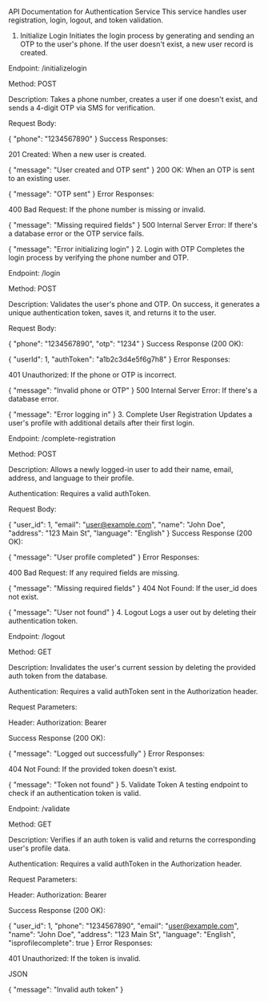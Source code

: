 API Documentation for Authentication Service
This service handles user registration, login, logout, and token validation.

1. Initialize Login
Initiates the login process by generating and sending an OTP to the user's phone. If the user doesn't exist, a new user record is created.

Endpoint: /initializelogin

Method: POST

Description: Takes a phone number, creates a user if one doesn't exist, and sends a 4-digit OTP via SMS for verification.

Request Body:



{
  "phone": "1234567890"
}
Success Responses:

201 Created: When a new user is created.



{
  "message": "User created and OTP sent"
}
200 OK: When an OTP is sent to an existing user.



{
  "message": "OTP sent"
}
Error Responses:

400 Bad Request: If the phone number is missing or invalid.



{
  "message": "Missing required fields"
}
500 Internal Server Error: If there's a database error or the OTP service fails.



{
  "message": "Error initializing login"
}
2. Login with OTP
Completes the login process by verifying the phone number and OTP.

Endpoint: /login

Method: POST

Description: Validates the user's phone and OTP. On success, it generates a unique authentication token, saves it, and returns it to the user.

Request Body:



{
  "phone": "1234567890",
  "otp": "1234"
}
Success Response (200 OK):



{
  "userId": 1,
  "authToken": "a1b2c3d4e5f6g7h8"
}
Error Responses:

401 Unauthorized: If the phone or OTP is incorrect.



{
  "message": "Invalid phone or OTP"
}
500 Internal Server Error: If there's a database error.



{
  "message": "Error logging in"
}
3. Complete User Registration
Updates a user's profile with additional details after their first login.

Endpoint: /complete-registration

Method: POST

Description: Allows a newly logged-in user to add their name, email, address, and language to their profile.

Authentication: Requires a valid authToken.

Request Body:



{
  "user_id": 1,
  "email": "user@example.com",
  "name": "John Doe",
  "address": "123 Main St",
  "language": "English"
}
Success Response (200 OK):



{
  "message": "User profile completed"
}
Error Responses:

400 Bad Request: If any required fields are missing.



{
  "message": "Missing required fields"
}
404 Not Found: If the user_id does not exist.



{
  "message": "User not found"
}
4. Logout
Logs a user out by deleting their authentication token.

Endpoint: /logout

Method: GET

Description: Invalidates the user's current session by deleting the provided auth token from the database.

Authentication: Requires a valid authToken sent in the Authorization header.

Request Parameters:

Header: Authorization: Bearer <authToken>

Success Response (200 OK):



{
  "message": "Logged out successfully"
}
Error Responses:

404 Not Found: If the provided token doesn't exist.



{
  "message": "Token not found"
}
5. Validate Token
A testing endpoint to check if an authentication token is valid.

Endpoint: /validate

Method: GET

Description: Verifies if an auth token is valid and returns the corresponding user's profile data.

Authentication: Requires a valid authToken in the Authorization header.

Request Parameters:

Header: Authorization: Bearer <authToken>

Success Response (200 OK):



{
  "user_id": 1,
  "phone": "1234567890",
  "email": "user@example.com",
  "name": "John Doe",
  "address": "123 Main St",
  "language": "English",
  "isprofilecomplete": true
}
Error Responses:

401 Unauthorized: If the token is invalid.

JSON

{
  "message": "Invalid auth token"
}